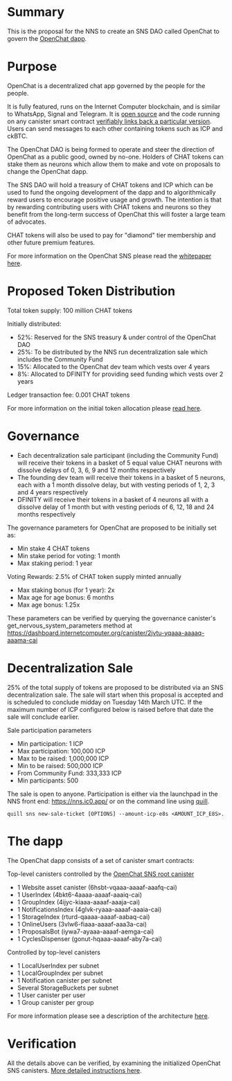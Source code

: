 # Summary

This is the proposal for the NNS to create an SNS DAO called OpenChat to govern the [OpenChat dapp](https://oc.app).

# Purpose

OpenChat is a decentralized chat app governed by the people for the people. 

It is fully featured, runs on the Internet Computer blockchain, and is similar to WhatsApp, Signal and Telegram. It is [open source](https://github.com/dfinity-lab/open-chat) and the code running on any canister smart contract [verifiably links back a particular version](https://oc.app/#/architecture?section=3). Users can send messages to each other containing tokens such as ICP and ckBTC.

The OpenChat DAO is being formed to operate and steer the direction of OpenChat as a public good, owned by no-one. Holders of CHAT tokens can stake them as neurons which allow them to make and vote on proposals to change the OpenChat dapp. 

The SNS DAO will hold a treasury of CHAT tokens and ICP which can be used to fund the ongoing development of the dapp and to algorithmically reward users to encourage positive usage and growth. The intention is that by rewarding contributing users with CHAT tokens and neurons so they benefit from the long-term success of OpenChat this will foster a large team of advocates.

CHAT tokens will also be used to pay for "diamond" tier membership and other future premium features.

For more information on the OpenChat SNS please read the [whitepaper here](https://oc.app/#/whitepaper).

# Proposed Token Distribution

Total token supply: 100 million CHAT tokens

Initially distributed:
- 52%: Reserved for the SNS treasury & under control of the OpenChat DAO
- 25%: To be distributed by the NNS run decentralization sale which includes the Community Fund
- 15%: Allocated to the OpenChat dev team which vests over 4 years
- 8%: Allocated to DFINITY for providing seed funding which vests over 2 years

Ledger transaction fee: 0.001 CHAT tokens

For more information on the initial token allocation please [read here](https://oc.app/#/whitepaper?section=5).

# Governance

- Each decentralization sale participant (including the Community Fund) will receive their tokens in a basket of 5 equal value CHAT neurons with dissolve delays of 0, 3, 6, 9 and 12 months respectively
- The founding dev team will receive their tokens in a basket of 5 neurons, each with a 1 month dissolve delay, but with vesting periods of 1, 2, 3 and 4 years respectively
- DFINITY will receive their tokens in a basket of 4 neurons all with a dissolve delay of 1 month but with vesting periods of 6, 12, 18 and 24 months respectively

The governance parameters for OpenChat are proposed to be initially set as:

- Min stake 4 CHAT tokens
- Min stake period for voting: 1 month
- Max staking period: 1 year

Voting Rewards: 2.5% of CHAT token supply minted annually

- Max staking bonus (for 1 year): 2x
- Max age for age bonus: 6 months
- Max age bonus: 1.25x

These parameters can be verified by querying the governance canister's get_nervous_system_parameters method at https://dashboard.internetcomputer.org/canister/2jvtu-yqaaa-aaaaq-aaama-cai

# Decentralization Sale

25% of the total supply of tokens are proposed to be distributed via an SNS decentralization sale. The sale will start when this proposal is accepted and is scheduled to conclude midday on Tuesday 14th March UTC. If the maximum number of ICP configured below is raised before that date the sale will conclude earlier.

Sale participation parameters

- Min participation: 1 ICP
- Max participation: 100,000 ICP
- Max to be raised: 1,000,000 ICP
- Min to be raised: 500,000 ICP
- From Community Fund: 333,333 ICP
- Min participants: 500

The sale is open to anyone. Participation is either via the launchpad in the NNS front end: https://nns.ic0.app/ or on the command line using [quill](https://github.com/dfinity/quill/).

```
quill sns new-sale-ticket [OPTIONS] --amount-icp-e8s <AMOUNT_ICP_E8S>.
```

# The dapp

The OpenChat dapp consists of a set of canister smart contracts:

Top-level canisters controlled by the [OpenChat SNS root canister](https://dashboard.internetcomputer.org/canister/3e3x2-xyaaa-aaaaq-aaalq-cai)
- 1 Website asset canister (6hsbt-vqaaa-aaaaf-aaafq-cai)
- 1 UserIndex (4bkt6-4aaaa-aaaaf-aaaiq-cai)
- 1 GroupIndex (4ijyc-kiaaa-aaaaf-aaaja-cai)
- 1 NotificationsIndex (4glvk-ryaaa-aaaaf-aaaia-cai)
- 1 StorageIndex (rturd-qaaaa-aaaaf-aabaq-cai)
- 1 OnlineUsers (3vlw6-fiaaa-aaaaf-aaa3a-cai)
- 1 ProposalsBot (iywa7-ayaaa-aaaaf-aemga-cai)
- 1 CyclesDispenser (gonut-hqaaa-aaaaf-aby7a-cai)

Controlled by top-level canisters
- 1 LocalUserIndex per subnet
- 1 LocalGroupIndex per subnet
- 1 Notification canister per subnet
- Several StorageBuckets per subnet
- 1 User canister per user
- 1 Group canister per group

For more information please see a description of the architecture [here](https://oc.app/#/architecture).

# Verification

All the details above can be verified, by examining the initialized OpenChat SNS canisters. [More detailed instructions here](https://wiki.internetcomputer.org/wiki/How-to:_Verify_SNS_decentralization_sale_proposal).